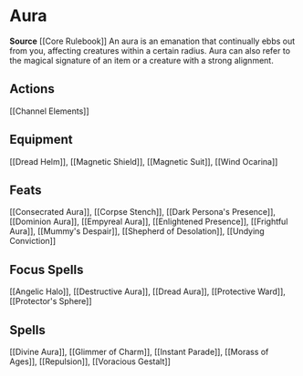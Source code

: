 ﻿---
id: '206'
name: Aura
rarity: Common
source: '[[DATABASE/source/Core Rulebook|Core Rulebook]]'
trait:
- Aura
type: Trait

---
# Aura

**Source** [[Core Rulebook]] 
An aura is an emanation that continually ebbs out from you, affecting creatures within a certain radius. Aura can also refer to the magical signature of an item or a creature with a strong alignment.

## Actions

[[Channel Elements]]

## Equipment

[[Dread Helm]], [[Magnetic Shield]], [[Magnetic Suit]], [[Wind Ocarina]]

## Feats

[[Consecrated Aura]], [[Corpse Stench]], [[Dark Persona's Presence]], [[Dominion Aura]], [[Empyreal Aura]], [[Enlightened Presence]], [[Frightful Aura]], [[Mummy's Despair]], [[Shepherd of Desolation]], [[Undying Conviction]]

## Focus Spells

[[Angelic Halo]], [[Destructive Aura]], [[Dread Aura]], [[Protective Ward]], [[Protector's Sphere]]

## Spells

[[Divine Aura]], [[Glimmer of Charm]], [[Instant Parade]], [[Morass of Ages]], [[Repulsion]], [[Voracious Gestalt]]